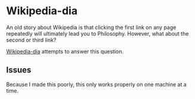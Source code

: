 # Wikipedia-dia
An old story about Wikipedia is that clicking the first link on any page repeatedly will ultimately lead you to Philosophy. However, what about the second or third link?

[Wikipedia-dia](https://luca-ds-project2.herokuapp.com/) attempts to answer this question.

## Issues
Because I made this poorly, this only works properly on one machine at a time.